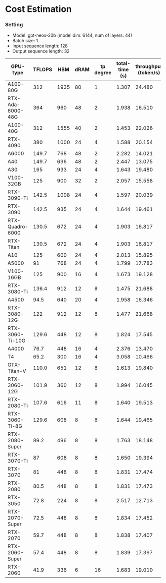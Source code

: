 # Cost Estimation
### Setting
- Model: gpt-neox-20b (model dim: 6144, num of layers: 44)
- Batch size: 1
- Input sequence length: 128
- Output sequence length: 32

| GPU-type  | TFLOPS  | HBM | dRAM  | tp degree | total-time (s) | throughput (token/s) |
|----|----|----|----|----|----|----|
|A100-80G|312|1935|80|1|1.307|24.480|
|RTX-Ada-6000-48G|364|960|48|2|1.938|16.510|
|A100-40G|312|1555|40|2|1.453|22.026|
|RTX-4090|380|1000|24|4|1.588|20.154|
|A6000|149.7|768|48|2|2.282|14.021|
|A40|149.7|696|48|2|2.447|13.075|
|A30|165|933|24|4|1.643|19.480|
|V100-32GB|125|900|32|2|2.057|15.558|
|RTX-3090-Ti|142.5|1008|24|4|1.597|20.039|
|RTX-3090|142.5|935|24|4|1.644|19.461|
|RTX-Quadro-6000|130.5|672|24|4|1.903|16.817|
|RTX-Titan|130.5|672|24|4|1.903|16.817|
|A10|125|600|24|4|2.013|15.895|
|A5000|91|768|24|4|1.799|17.783|
|V100-16GB|125|900|16|4|1.673|19.128|
|RTX-3080-Ti|136.4|912|12|8|1.475|21.688|
|A4500|94.5|640|20|4|1.958|16.346|
|RTX-3080-12G|122|912|12|8|1.477|21.668|
|RTX-3060-Ti-10G|129.6|448|12|8|1.824|17.545|
|A4000|76.7|448|16|4|2.376|13.470|
|T4|65.2|300|16|4|3.058|10.466|
|GTX-Titan-V|110.0|651|12|8|1.613|19.840|
|RTX-3060-12G|101.9|360|12|8|1.994|16.045|
|RTX-2080-Ti|107.6|616|11|8|1.640|19.513|
|RTX-3060-Ti-8G|129.6|608|8|8|1.644|19.465|
|RTX-2080-Super|89.2|496|8|8|1.763|18.148|
|RTX-3070-Ti|87|608|8|8|1.650|19.394|
|RTX-3070|81|448|8|8|1.831|17.474|
|RTX-2080|80.5|448|8|8|1.831|17.473|
|RTX-3050|72.8|224|8|8|2.517|12.713|
|RTX-2070-Super|72.5|448|8|8|1.834|17.452|
|RTX-2070|59.7|448|8|8|1.838|17.407|
|RTX-2060-Super|57.4|448|8|8|1.839|17.397|
|RTX-2060|41.9|336|6|16|1.683|19.010|
